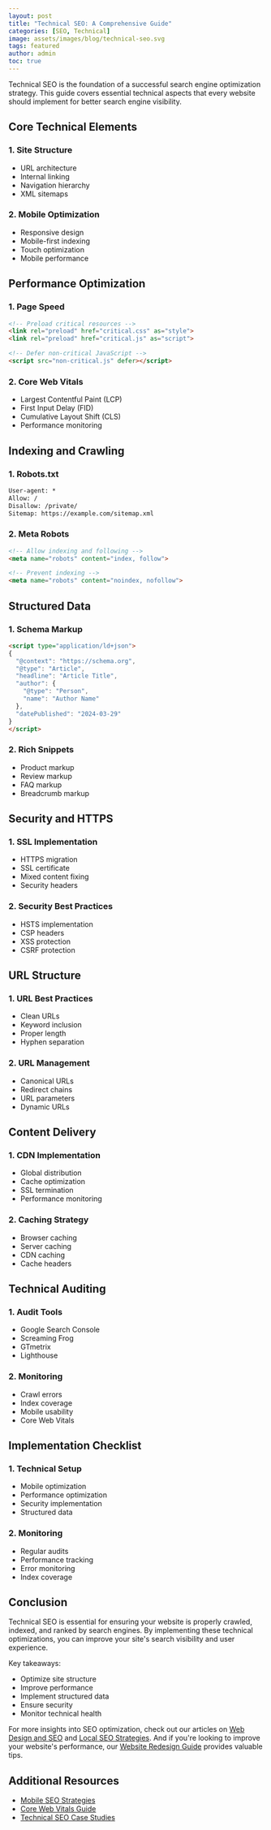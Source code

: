 ```yaml
---
layout: post
title: "Technical SEO: A Comprehensive Guide"
categories: [SEO, Technical]
image: assets/images/blog/technical-seo.svg
tags: featured
author: admin
toc: true
---
```


Technical SEO is the foundation of a successful search engine optimization strategy. This guide covers essential technical aspects that every website should implement for better search engine visibility.

## Core Technical Elements

### 1. Site Structure
- URL architecture
- Internal linking
- Navigation hierarchy
- XML sitemaps

### 2. Mobile Optimization
- Responsive design
- Mobile-first indexing
- Touch optimization
- Mobile performance

## Performance Optimization

### 1. Page Speed
```html
<!-- Preload critical resources -->
<link rel="preload" href="critical.css" as="style">
<link rel="preload" href="critical.js" as="script">

<!-- Defer non-critical JavaScript -->
<script src="non-critical.js" defer></script>
```

### 2. Core Web Vitals
- Largest Contentful Paint (LCP)
- First Input Delay (FID)
- Cumulative Layout Shift (CLS)
- Performance monitoring

## Indexing and Crawling

### 1. Robots.txt
```txt
User-agent: *
Allow: /
Disallow: /private/
Sitemap: https://example.com/sitemap.xml
```

### 2. Meta Robots
```html
<!-- Allow indexing and following -->
<meta name="robots" content="index, follow">

<!-- Prevent indexing -->
<meta name="robots" content="noindex, nofollow">
```

## Structured Data

### 1. Schema Markup
```html
<script type="application/ld+json">
{
  "@context": "https://schema.org",
  "@type": "Article",
  "headline": "Article Title",
  "author": {
    "@type": "Person",
    "name": "Author Name"
  },
  "datePublished": "2024-03-29"
}
</script>
```

### 2. Rich Snippets
- Product markup
- Review markup
- FAQ markup
- Breadcrumb markup

## Security and HTTPS

### 1. SSL Implementation
- HTTPS migration
- SSL certificate
- Mixed content fixing
- Security headers

### 2. Security Best Practices
- HSTS implementation
- CSP headers
- XSS protection
- CSRF protection

## URL Structure

### 1. URL Best Practices
- Clean URLs
- Keyword inclusion
- Proper length
- Hyphen separation

### 2. URL Management
- Canonical URLs
- Redirect chains
- URL parameters
- Dynamic URLs

## Content Delivery

### 1. CDN Implementation
- Global distribution
- Cache optimization
- SSL termination
- Performance monitoring

### 2. Caching Strategy
- Browser caching
- Server caching
- CDN caching
- Cache headers

## Technical Auditing

### 1. Audit Tools
- Google Search Console
- Screaming Frog
- GTmetrix
- Lighthouse

### 2. Monitoring
- Crawl errors
- Index coverage
- Mobile usability
- Core Web Vitals

## Implementation Checklist

### 1. Technical Setup
- Mobile optimization
- Performance optimization
- Security implementation
- Structured data

### 2. Monitoring
- Regular audits
- Performance tracking
- Error monitoring
- Index coverage

## Conclusion
Technical SEO is essential for ensuring your website is properly crawled, indexed, and ranked by search engines. By implementing these technical optimizations, you can improve your site's search visibility and user experience.

Key takeaways:
- Optimize site structure
- Improve performance
- Implement structured data
- Ensure security
- Monitor technical health

For more insights into SEO optimization, check out our articles on [Web Design and SEO](/web-design-seo/) and [Local SEO Strategies](/local-seo-strategies/). And if you're looking to improve your website's performance, our [Website Redesign Guide](/website-redesign-guide/) provides valuable tips.

## Additional Resources

- [Mobile SEO Strategies](/mobile-seo-strategies/)
- [Core Web Vitals Guide](/core-web-vitals-guide/)
- [Technical SEO Case Studies](/technical-seo-case-studies/) 